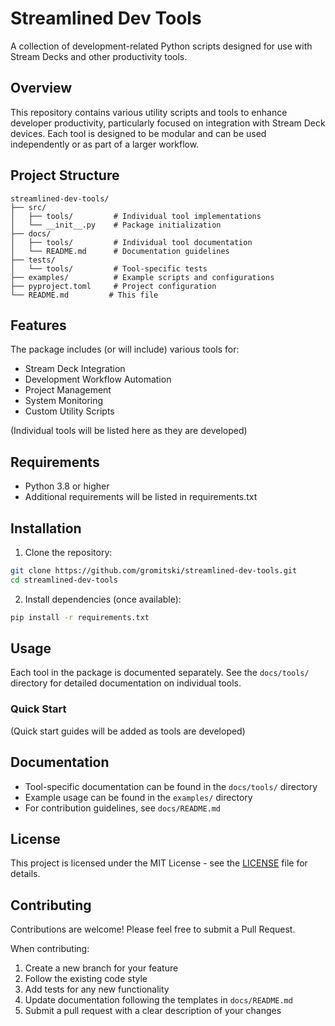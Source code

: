 # Streamlined Dev Tools

A collection of development-related Python scripts designed for use with Stream Decks and other productivity tools.

## Overview

This repository contains various utility scripts and tools to enhance developer productivity, particularly focused on integration with Stream Deck devices. Each tool is designed to be modular and can be used independently or as part of a larger workflow.

## Project Structure

```
streamlined-dev-tools/
├── src/
│   ├── tools/         # Individual tool implementations
│   └── __init__.py    # Package initialization
├── docs/
│   ├── tools/         # Individual tool documentation
│   └── README.md      # Documentation guidelines
├── tests/
│   └── tools/         # Tool-specific tests
├── examples/          # Example scripts and configurations
├── pyproject.toml     # Project configuration
└── README.md         # This file
```

## Features

The package includes (or will include) various tools for:

- Stream Deck Integration
- Development Workflow Automation
- Project Management
- System Monitoring
- Custom Utility Scripts

(Individual tools will be listed here as they are developed)

## Requirements

- Python 3.8 or higher
- Additional requirements will be listed in requirements.txt

## Installation

1. Clone the repository:
```bash
git clone https://github.com/gromitski/streamlined-dev-tools.git
cd streamlined-dev-tools
```

2. Install dependencies (once available):
```bash
pip install -r requirements.txt
```

## Usage

Each tool in the package is documented separately. See the `docs/tools/` directory for detailed documentation on individual tools.

### Quick Start

(Quick start guides will be added as tools are developed)

## Documentation

- Tool-specific documentation can be found in the `docs/tools/` directory
- Example usage can be found in the `examples/` directory
- For contribution guidelines, see `docs/README.md`

## License

This project is licensed under the MIT License - see the [LICENSE](LICENSE) file for details.

## Contributing

Contributions are welcome! Please feel free to submit a Pull Request. 

When contributing:
1. Create a new branch for your feature
2. Follow the existing code style
3. Add tests for any new functionality
4. Update documentation following the templates in `docs/README.md`
5. Submit a pull request with a clear description of your changes 